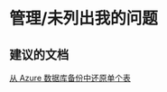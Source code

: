 <properties
    pageTitle="managing/my issue is not listed"
    description="管理/未列出我的问题"
    service="microsoft.sql"
    resource="servers"
    authors="aashu"
    displayOrder=""
    selfHelpType="generic"
    supportTopicIds="32045125"
    resourceTags=""
    productPesIds="13491"
    cloudEnvironments="public"
/>


# 管理/未列出我的问题


## **建议的文档**
[从 Azure 数据库备份中还原单个表](https://azure.microsoft.com/documentation/articles/sql-database-cloud-migrate-restore-single-table-azure-backup/)



<!--HONumber=Jul16_HO4-->


